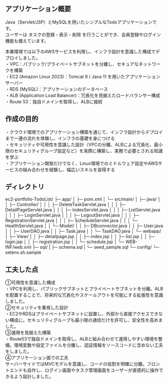 ## アプリケーション概要
Java（Servlet/JSP）とMySQLを用いたシンプルなTodoアプリケーションです。<br>
ユーザーは タスクの登録・表示・削除 を行うことができ、会員登録やログイン機能も備えています。<br>

本番環境では以下のAWSサービスを利用し、インフラ設計を意識した構成でデプロイしました。<br>
・VPC：パブリック/プライベートサブネットを分離し、セキュアなネットワークを構築<br>
・EC2 (Amazon Linux 2023)：Tomcat 9 / Java 11 を用いたアプリケーションサーバー<br>
・RDS (MySQL)：アプリケーションのデータベース<br>
・ALB (Application Load Balancer)：冗長化を見据えたロードバランサー構成<br>
・Route 53：独自ドメインを取得し、ALBに接続<br>

## 作成の目的
・クラウド環境でのアプリケーション構築を通じて、インフラ設計からデプロイまで一連の流れを体験し、インフラの基礎を身につける<br>
・セキュリティや可用性を意識した設計（VPCの分離、ALBによる冗長化、最小限のセキュリティグループ設定など）を実際に構築し、実務で必要とされる知識を学ぶ<br>
・アプリケーション開発だけでなく、Linux環境でのミドルウェア設定やAWSサービスの組み合わせを経験し、幅広いスキルを習得する<br>

## ディレクトリ
ec2-portfolio-TodoList/
├─ app/
│  ├─ pom.xml
│  └─ src/main/
│     ├─ java/
│     │  ├─ Controller/
│     │  │  ├─ DeleteTaskServlet.java
│     │  │  ├─ DetailPageServlet.java
│     │  │  ├─ IndexServlet.java
│     │  │  ├─ ListServlet.java
│     │  │  ├─ LoginServlet.java
│     │  │  ├─ LogoutServlet.java
│     │  │  ├─ RegistrationServlet.java
│     │  │  ├─ ScheduleServlet.java
│     │  │  └─ HealthServlet.java
│     │  └─ Model/
│     │     ├─ DBconnector.java
│     │     ├─ User.java
│     │     ├─ UserDAO.java
│     │     ├─ Task.java
│     │     └─ TaskDAO.java
│     └─ webapp/
│        ├─ View/
│        │  ├─ detailpage.jsp
│        │  ├─ index.jsp
│        │  ├─ list.jsp
│        │  ├─ login.jsp
│        │  ├─ registration.jsp
│        │  └─ schedule.jsp
│        └─ WEB-INF/web.xml
├─ sql/
| ├─ schema.sql
| └─ seed_sample.sql
└─ config/
└─ setenv.sh.sample

## 工夫した点
①可用性を意識した構成<br>
・VPCを利用し、パブリックサブネットとプライベートサブネットを分離。ALBを配置することで、将来的な冗長化やスケールアウトを可能にする拡張性を意識しました。<br>
②セキュリティを重視した設計<br>
・EC2やRDSはプライベートサブネットに設置し、外部から直接アクセスできない構成に。セキュリティグループも最小限の通信だけを許可し、安全性を高めました。<br>
③運用を見据えた構築<br>
・Route53で独自ドメインを取得し、ALBと組み合わせて運用しやすい環境を整備。環境変数や設定ファイルを分離し、認証情報をソースコードに含めない工夫をしました。<br>
④アプリケーション面での工夫<br>
サーバーサイドではMVCモデルを意識し、コードの役割を明確に分離。フロントエンドも自作し、ログイン画面やタスク管理画面をユーザーが直感的に操作できるよう設計しました。<br>
